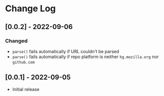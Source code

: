 # Change Log

## [0.0.2] - 2022-09-06

### Changed

- `parse()` fails automatically if URL couldn't be parsed
- `parse()` fails automatically if repo platform is neither `hg.mozilla.org` nor `github.com`


## [0.0.1] - 2022-09-05

- Initial release
